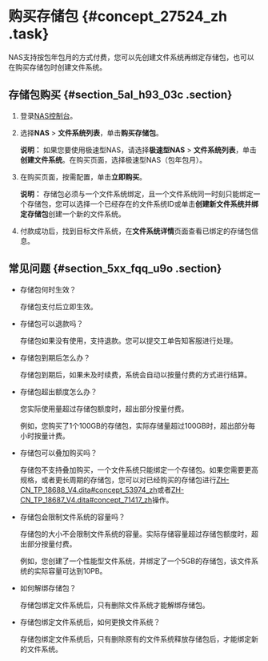 # 购买存储包 {#concept_27524_zh .task}

NAS支持按包年包月的方式付费，您可以先创建文件系统再绑定存储包，也可以在购买存储包时创建文件系统。

## 存储包购买 {#section_5al_h93_03c .section}

1.  登录[NAS控制台](https://nas.console.aliyun.com/)。
2.  选择**NAS** \> **文件系统列表**，单击**购买存储包**。

    **说明：** 如果您要使用极速型NAS，请选择**极速型NAS** \> **文件系统列表**，单击**创建文件系统**。在购买页面，选择极速型NAS（包年包月）。

3.  在购买页面，按需配置，单击**立即购买**。

    **说明：** 存储包必须与一个文件系统绑定，且一个文件系统同一时刻只能绑定一个存储包，您可以选择一个已经存在的文件系统ID或单击**创建新文件系统并绑定存储包**创建一个新的文件系统。

4.  付款成功后，找到目标文件系统，在**文件系统详情**页面查看已绑定的存储包信息。

## 常见问题 {#section_5xx_fqq_u9o .section}

-   存储包何时生效？

    存储包支付后立即生效。

-   存储包可以退款吗？

    存储包如果没有使用，支持退款。您可以提交工单告知客服进行处理。

-   存储包到期后怎么办？

    存储包到期后，如果未及时续费，系统会自动以按量付费的方式进行结算。

-   存储包超出额度怎么办？

    您实际使用量超过存储包额度时，超出部分按量付费。

    例如，您购买了1个100GB的存储包，实际存储量超过100GB时，超出部分每小时按量计费。

-   存储包可以叠加购买吗？

    存储包不支持叠加购买，一个文件系统只能绑定一个存储包。如果您需要更高规格，或者更长周期的存储包，您可以对已经购买的存储包进行[ZH-CN\_TP\_18688\_V4.dita\#concept\_53974\_zh](ZH-CN_TP_18688_V4.dita#concept_53974_zh)或者[ZH-CN\_TP\_18687\_V4.dita\#concept\_71417\_zh](ZH-CN_TP_18687_V4.dita#concept_71417_zh)操作。

-   存储包会限制文件系统的容量吗？

    存储包的大小不会限制文件系统的容量。实际存储容量超过存储包额度时，超出部分按量付费。

    例如，您创建了一个性能型文件系统，并绑定了一个5GB的存储包，该文件系统的实际容量可达到10PB。

-   如何解绑存储包？

    存储包绑定文件系统后，只有删除文件系统才能解绑存储包。

-   存储包绑定文件系统后，如何更换文件系统？

    存储包绑定文件系统后，只有删除原有的文件系统释放存储包后，才能绑定新的文件系统。


